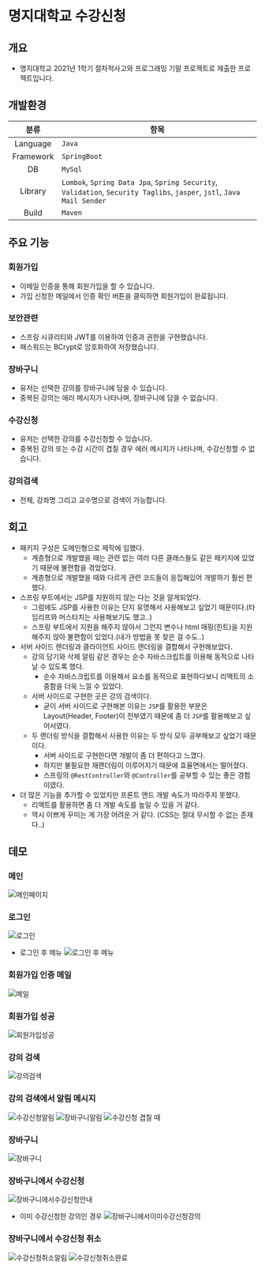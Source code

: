 # 명지대학교 수강신청

## 개요

- 명지대학교 2021년 1학기 절차적사고와 프로그래밍 기말 프로젝트로 제출한 프로젝트입니다.

## 개발환경

|분류|항목|
|:---:|---|
| Language | `Java` |
| Framework | `SpringBoot`|
| DB | `MySql` |
| Library | `Lombok`, `Spring Data Jpa`, `Spring Security`, `Validation`, `Security Taglibs`, `jasper`, `jstl`, `Java Mail Sender` |
|Build | `Maven` |

## 주요 기능

### 회원가입

- 이메일 인증을 통해 회원가입을 할 수 있습니다.
- 가입 신청한 메일에서 인증 확인 버튼을 클릭하면 회원가입이 완료됩니다.

### 보안관련

- 스프링 시큐리티와 JWT를 이용하여 인증과 권한을 구현했습니다.
- 패스워드는 BCrypt로 암호화하여 저장했습니다.

### 장바구니

- 유저는 선택한 강의를 장바구니에 담을 수 있습니다.
- 중복된 강의는 에러 메시지가 나타나며, 장바구니에 담을 수 없습니다.

### 수강신청

- 유저는 선택한 강의를 수강신청할 수 있습니다.
- 중복된 강의 또는 수강 시간이 겹칠 경우 에러 메시지가 나타나며, 수강신청할 수 없습니다.

### 강의검색

- 전체, 강좌명 그리고 교수명으로 검색이 가능합니다.

## 회고

- 패키지 구성은 도메인형으로 제작에 임했다.
    - 계층형으로 개발했을 때는 관련 없는 여러 다른 클래스들도 같은 패키지에 있었기 때문에 불편함을 겪었었다.
    - 계층형으로 개발했을 때와 다르게 관련 코드들이 응집해있어 개발하기 훨씬 편했다.
- 스프링 부트에서는 JSP를 지원하지 않는 다는 것을 알게되었다.
    - 그럼에도 JSP를 사용한 이유는 단지 유명해서 사용해보고 싶었기 때문이다.(타임리프와 머스타치는 사용해보기도 했고..)
    - 스프링 부트에서 지원을 해주지 않아서 그런지 변수나 html 매핑(힌트)을 지원해주지 않아 불편함이 있었다.(내가 방법을 못 찾은 걸 수도..)
- 서버 사이드 랜더링과 클라이언트 사이드 랜더링을 결합해서 구현해보았다.
    - 강의 담기와 삭제 알림 같은 경우는 순수 자바스크립트를 이용해 동적으로 나타날 수 있도록 했다.
        - 순수 자바스크립트를 이용해서 요소를 동적으로 표현하다보니 리액트의 소중함을 더욱 느낄 수 있었다.
    - 서버 사이드로 구현한 곳은 강의 검색이다.
        - 굳이 서버 사이드로 구현해본 이유는 `JSP`를 활용한 부분은 Layout(Header, Footer)이 전부였기 때문에 좀 더 `JSP`를 활용해보고 싶어서였다.
    - 두 랜더링 방식을 결합해서 사용한 이유는 두 방식 모두 공부해보고 싶었기 때문이다.
        - 서버 사이드로 구현한다면 개발이 좀 더 편하다고 느꼈다.
        - 하지만 불필요한 재랜더링이 이루어지기 때문에 효율면에서는 떨어졌다.
        - 스프링의 `@RestController`와 `@Controller`를 공부할 수 있는 좋은 경험이였다.
- 더 많은 기능을 추가할 수 있었지만 프론트 앤드 개발 속도가 따라주지 못했다.
    - 리액트를 활용하면 좀 더 개발 속도를 높일 수 있을 거 같다.
    - 역시 이쁘게 꾸미는 게 가장 어려운 거 같다. (CSS는 절대 무시할 수 없는 존재다..)

## 데모

### 메인

![메인페이지](https://user-images.githubusercontent.com/67419004/128127453-5ad60c5d-6bdd-414c-9363-2b09a4e3da0e.png)

### 로그인

![로그인](https://user-images.githubusercontent.com/67419004/128129592-9a46737c-6e7a-46d9-97f5-2c2956501c12.png)

- 로그인 후 메뉴
  ![로그인 후 메뉴](https://user-images.githubusercontent.com/67419004/128127501-249b0f0b-d653-4c91-87ad-f80857b33c93.png)

### 회원가입 인증 메일

![메일](https://user-images.githubusercontent.com/67419004/128127581-af71be79-7899-46dc-b2d7-3b9b3dfef81d.png)

### 회원가입 성공

![회원가입성공](https://user-images.githubusercontent.com/67419004/128127797-f8f02bf4-2fb1-4fce-be93-82972f578c27.png)

### 강의 검색

![강의검색](https://user-images.githubusercontent.com/67419004/128127831-bd8c3a5d-3e1c-4290-a1d0-56d61304da88.png)

### 강의 검색에서 알림 메시지

<p align="center">

![수강신청알림](https://user-images.githubusercontent.com/67419004/128127907-c061e163-49e3-40ed-a0c2-b708dd6be976.png)
![장바구니알림](https://user-images.githubusercontent.com/67419004/128127911-4af81401-9691-4ddb-84e1-3687cdf03096.png)
![수강신청 겹칠 때](https://user-images.githubusercontent.com/67419004/128127899-ae07a4da-32ed-465a-8402-3f0b07caecc3.png)

</p>

### 장바구니

![장바구니](https://user-images.githubusercontent.com/67419004/128128289-297473e4-ef48-4908-8c16-a2f5b1250a52.png)

### 장바구니에서 수강신청

![장바구니에서수강신청안내](https://user-images.githubusercontent.com/67419004/128129322-c4d6a5e1-78d5-4992-a9ea-f26d7c3270b0.png)

- 이미 수강신청한 강의인 경우
  ![장바구니에서이미수강신청강의](https://user-images.githubusercontent.com/67419004/128128669-13496bfc-cc0c-4fef-a02b-6328d1829af4.png)

### 장바구니에서 수강신청 취소

![수강신청취소알림](https://user-images.githubusercontent.com/67419004/128129452-16c9532b-ccb2-46fc-8a0d-aadef0ef6260.png)
![수강신청취소완료](https://user-images.githubusercontent.com/67419004/128128459-58a4eeb5-6d81-4b34-8907-c5fdec919b5d.png)